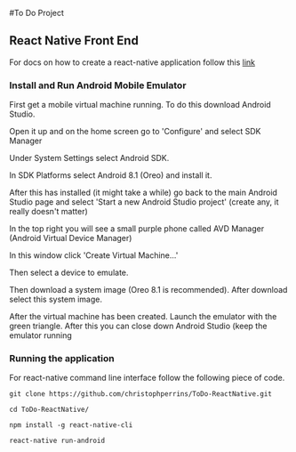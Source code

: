 #To Do Project

## React Native Front End
For docs on how to create a react-native application follow this 
[link](https://facebook.github.io/react-native/docs/getting-started.html)


### Install and Run Android Mobile Emulator
First get a mobile virtual machine running. To do this download Android 
Studio.

Open it up and on the home screen go to 'Configure' and select SDK 
Manager

Under System Settings select Android SDK.

In SDK Platforms select Android 8.1 (Oreo) and install it.

After this has installed (it might take a while) go back to the main 
Android Studio page and select 'Start a new Android Studio project' 
(create any, it really doesn't matter)

In the top right you will see a small purple phone called AVD Manager 
(Android Virtual Device Manager)

In this window click 'Create Virtual Machine...'

Then select a device to emulate.

Then download a system image (Oreo 8.1 is recommended). After download 
select this system image.

After the virtual machine has been created. Launch the emulator with the 
green triangle. After this you can close down Android Studio (keep the 
emulator running


### Running the application
For react-native command line interface follow the following piece of 
code.

`git clone https://github.com/christophperrins/ToDo-ReactNative.git`

`cd ToDo-ReactNative/`

`npm install -g react-native-cli`

`react-native run-android`


